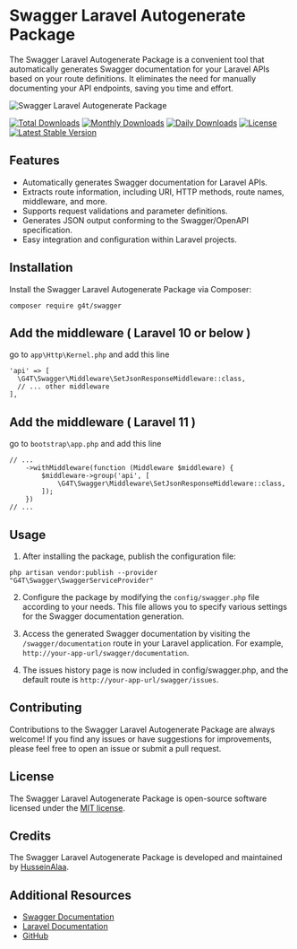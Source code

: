 # Swagger Laravel Autogenerate Package

The Swagger Laravel Autogenerate Package is a convenient tool that automatically generates Swagger documentation for your Laravel APIs based on your route definitions. It eliminates the need for manually documenting your API endpoints, saving you time and effort.



![Swagger Laravel Autogenerate Package](https://www.scottbrady91.com/img/logos/swagger-banner.png)


[![Total Downloads](http://poser.pugx.org/g4t/swagger/downloads)](https://packagist.org/packages/g4t/swagger)
[![Monthly Downloads](http://poser.pugx.org/g4t/swagger/d/monthly)](https://packagist.org/packages/g4t/swagger)
[![Daily Downloads](http://poser.pugx.org/g4t/swagger/d/daily)](https://packagist.org/packages/g4t/swagger)
[![License](http://poser.pugx.org/g4t/swagger/license)](https://packagist.org/packages/g4t/swagger)
[![Latest Stable Version](http://poser.pugx.org/g4t/swagger/v)](https://packagist.org/packages/g4t/swagger)


## Features

- Automatically generates Swagger documentation for Laravel APIs.
- Extracts route information, including URI, HTTP methods, route names, middleware, and more.
- Supports request validations and parameter definitions.
- Generates JSON output conforming to the Swagger/OpenAPI specification.
- Easy integration and configuration within Laravel projects.


## Installation

Install the Swagger Laravel Autogenerate Package via Composer:

```
composer require g4t/swagger
```

## Add the middleware ( Laravel 10 or below )
go to `app\Http\Kernel.php` and add this line

```
'api' => [
  \G4T\Swagger\Middleware\SetJsonResponseMiddleware::class,
  // ... other middleware
],
```

## Add the middleware ( Laravel 11 )
go to `bootstrap\app.php` and add this line
```
// ...
    ->withMiddleware(function (Middleware $middleware) {
        $middleware->group('api', [
            \G4T\Swagger\Middleware\SetJsonResponseMiddleware::class,
        ]);
    })
// ...
```
## Usage

1. After installing the package, publish the configuration file:
```
php artisan vendor:publish --provider "G4T\Swagger\SwaggerServiceProvider"
```

2. Configure the package by modifying the `config/swagger.php` file according to your needs. This file allows you to specify various settings for the Swagger documentation generation.

3. Access the generated Swagger documentation by visiting the `/swagger/documentation` route in your Laravel application. For example, `http://your-app-url/swagger/documentation`.

4. The issues history page is now included in config/swagger.php, and the default route is `http://your-app-url/swagger/issues`.

## Contributing

Contributions to the Swagger Laravel Autogenerate Package are always welcome! If you find any issues or have suggestions for improvements, please feel free to open an issue or submit a pull request.


## License

The Swagger Laravel Autogenerate Package is open-source software licensed under the [MIT license](LICENSE.md).

## Credits

The Swagger Laravel Autogenerate Package is developed and maintained by [HusseinAlaa](https://www.linkedin.com/in/hussein4alaa/).

## Additional Resources

- [Swagger Documentation](https://swagger.io/docs/)
- [Laravel Documentation](https://laravel.com/docs)
- [GitHub](https://github.com/hussein4alaa/laravel-g4t-swagger-auto-generate)
